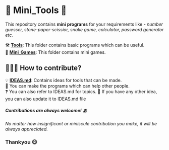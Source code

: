 # 🔨 Mini_Tools 🔨

This repository contains **mini programs** for your requirements like - _number guesser, stone-paper-scissior, snake game, calculator, password generator etc._

🛠️ [**Tools**](/Tools): This folder contains basic programs which can be useful.<br>
👾 [**Mini_Games**](/Mini_Games): This folder contains mini games.

## 👨🏻‍💻 How to contribute?
💡 [**IDEAS.md**](/IDEAS.md): Contains ideas for tools that can be made. <br>
🤝 You can make the programs which can help other people. <br>
❓ You can also refer to IDEAS.md for topics. 
💭 If you have any other idea, you can also update it to IDEAS.md file

#### <i>Contributions are always welcome! 🫂<br>
No matter how insignificant or miniscule contribution you make, it will be always appreciated.</i>
### Thankyou 😊
